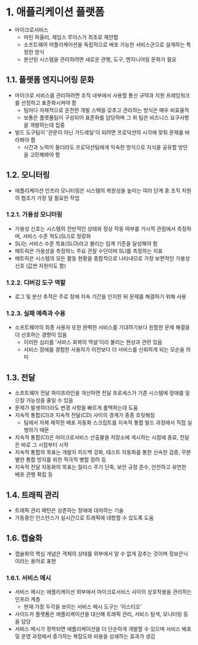 # 1. 애플리케이션 플랫폼
- 마이크로서비스
    - 마틴 파울러, 제임스 루이스가 최초로 제안함
    - 소프트웨어 어플리케이션을 독립적으로 배포 가능한 서비스군으로 설계하는 특정한 방식
    - 분산된 시스템을 관리하려면 새로운 관행, 도구, 엔지니어링 문화가 필요
## 1.1. 플랫폼 엔지니어링 문화
- 마이크로 서비스를 관리하려면 조직 내부에서 사용할 통신 규약과 지원 프레임워크를 선정하고 표준화시켜야 함
    - 팀마다 자체적으로 온전한 개발 스택을 갖추고 관리하는 방식은 매우 비효율적
    - 보통은 플랫폼팀이 구성되어 표준화를 담당하며 그 외 팀은 비즈니스 요구사항을 개발하는데 집중
- 빌드 도구팀이 '관문이 아닌 가드레일'이 되려면 프로덕션의 시각에 맞춰 문제를 바라봐야 함
    - 시간과 노력이 들더라도 프로덕션팀에게 익숙한 방식으로 지식을 공유할 방안을 고민해봐야 함

## 1.2. 모니터링
- 애플리케이션 인프라 모니터링은 시스템의 복원성을 높이는 여러 단계 중 조직 차원의 협조가 가장 덜 필요한 작업
### 1.2.1. 가용성 모니터링
- 가용성 신호는 시스템의 전반적인 상태와 정상 작동 여부를 거시적 관점에서 측정하며, 서비스 수준 척도(SLI)로 정량화
- SLI는 서비스 수준 목표(SLO)라고 불리는 임계 기준을 달성해야 함
- 메트릭은 가용성을 측정하느 주요 관찰 수단이며 SLI를 측정하는 지표
- 메트릭은 시스템의 모든 활동 현황을 종합적으로 나타내므로 가장 보편적인 가용성 신호 (값싼 자원이도 함)
### 1.2.2. 디버깅 도구 역할
- 로그 및 분산 추적은 주로 장애 지속 기간을 인지한 뒤 문제를 해결하기 위해 사용
### 1.2.3. 실패 예측과 수용
- 소프트웨어의 최종 사용자 또한 완벽한 서비스를 기대하기보다 원할한 문제 해결을 더 선호하는 경향이 있음
    - 이러한 심리를 '서비스 회복의 역설'이라 불리는 현상과 관련 있음
    - 서비스 장애를 경험한 사용자가 이전보다 더 서비스를 신뢰하게 되는 모순을 의미
## 1.3. 전달
- 소프트웨어 전달 파이프라인을 개선하면 전달 프로세스가 기존 시스템에 장애를 일으킬 가능성을 줄일 수 있음
- 문제가 발생하더라도 변경 사항을 빠르게 롤백하는데 도움
- 지속적 통합(CI)과 지속적 전달(CD) 사이의 경계가 종종 흐릿해짐
    - 팀에서 자체 제작한 배포 자동화 스크립트를 지속적 통합 빌드 과정에서 직접 실행하기 때문
- 지속적 통합(CI)은 마이크로서비스 산출물을 저장소에 게시하는 시점에 종료, 전달은 바로 그 시점부터 시작
- 지속적 통합의 목표는 개발자 피드백 강화, 테스트 자동화를 통한 신속한 검증, 무분별한 통합 방지를 위한 적극적 병합 장려 등
- 지속적 전달 자동화의 목표는 릴리스 주기 단축, 보안 규정 준수, 안전하고 유연한 배포 관행 확립 등
## 1.4. 트래픽 관리
- 트래픽 관리 패턴은 상존하는 장애에 대처하는 기술
- 가동중인 인스턴스가 실시간으로 트래픽에 대항할 수 있도록 도움
## 1.6. 캡슐화
- 캡슐화의 핵심 개념은 객체의 상태를 외부에서 알 수 없게 감추는 것이며 정보은닉이라는 용어로 표현
### 1.6.1. 서비스 메시
- 서비스 메시는 애플리케이션 외부에서 마이크로서비스 사이의 상호작용을 관리하는 인프라 계층
    - 현재 가장 두각을 보이는 서비스 메시 도구는 '이스티오'
- 사이드카 플랫폼은 애플리케이션을 대신해 트래픽 관리, 서비스 탐색, 모니터링 등을 담당
- 서비스 메시가 정착되면 애플리케이션을 더 단순하게 개발할 수 있으며 서비스 배포 및 운영 과정에서 증가하는 복잡도와 비용을 상쇄하는 효과가 생김
